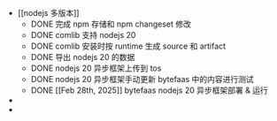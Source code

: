 - [[nodejs 多版本]]
	- DONE 完成 npm 存储和 npm changeset 修改
	- DONE comlib 支持 nodejs 20
	- DONE comlib 安装时按 runtime 生成 source 和 artifact
	- DONE 导出 nodejs 20 的数据
	- DONE nodejs 20 异步框架上传到 tos
	- DONE nodejs 20 异步框架手动更新 bytefaas 中的内容进行测试
	- DONE [[Feb 28th, 2025]] bytefaas nodejs 20 异步框架部署 & 运行
-
-